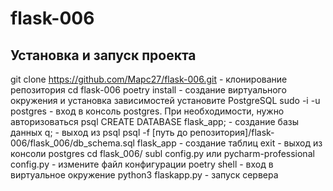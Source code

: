 
# flask-006

## Установка и запуск проекта

git clone https://github.com/Mapc27/flask-006.git - клонирование репозитория
cd flask-006
poetry install - создание виртуального окружения и установка зависимостей
установите PostgreSQL
sudo -i -u postgres - вход в консоль postgres. При необходимости, нужно авторизоваться
psql
CREATE DATABASE flask_app; - создание базы данных
q; - выход из psql
psql -f [путь до репозитория]/flask-006/flask_006/db_schema.sql flask_app - создание таблиц
exit - выход из консоли postgres
cd flask_006/
subl config.py или pycharm-professional config.py - измените файл конфигурации
poetry shell - вход в виртуальное окружение
python3 flaskapp.py - запуск сервера
